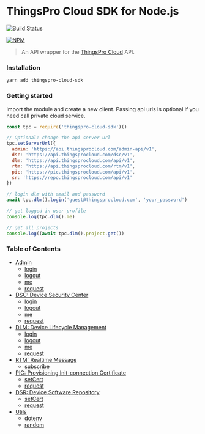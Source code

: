 # ThingsPro Cloud SDK for Node.js

[![Build Status](https://icsdrone.moxa.online/api/badges/MOXA-ISD/thingspro-cloud-node-sdk/status.svg)](https://icsdrone.moxa.online/MOXA-ISD/thingspro-cloud-node-sdk)

[![NPM](https://nodei.co/npm/thingspro-cloud-node-sdk.png)](https://npmjs.org/package/thingspro-cloud-node-sdk)

> An API wrapper for the [ThingsPro Cloud](https://thingsprocloud.com) API.

### Installation

    yarn add thingspro-cloud-sdk


### Getting started

Import the module and create a new client. Passing api urls is optional if
you need call private cloud service.

```js
const tpc = require('thingspro-cloud-sdk')()

// Optional: change the api server url
tpc.setServerUrl({
  admin: 'https://api.thingsprocloud.com/admin-api/v1',
  dsc: 'https://api.thingsprocloud.com/dsc/v1',
  dlm: 'https://api.thingsprocloud.com/api/v1',
  rtm: 'https://api.thingsprocloud.com/rtm/v1',
  pic: 'https://pic.thingsprocloud.com/api/v1',
  sr: 'https://repo.thingsprocloud.com/api/v1'
})

// login dlm with email and password
await tpc.dlm().login('guest@thingsprocloud.com', 'your_password')

// get logged in user profile
console.log(tpc.dlm().me)

// get all projects
console.log((await tpc.dlm().project.get())
```

### Table of Contents

- [Admin](docs/admin.md)
  - [login](docs/admin.md#admin-login)
  - [logout](docs/admin.md#admin-logout)
  - [me](docs/admin.md#admin-me)
  - [request](docs/admin.md#admin-request)
- [DSC: Device Security Center](docs/dsc.md)
  - [login](docs/dsc.md#dsc-login)
  - [logout](docs/dsc.md#dsc-logout)
  - [me](docs/dsc.md#dsc-me)
  - [request](docs/dsc.md#dsc-request)
- [DLM: Device Lifecycle Management](docs/dlm.md)
  - [login](docs/dlm.md#dlm-login)
  - [logout](docs/dlm.md#dlm-logout)
  - [me](docs/dlm.md#dlm-me)
  - [request](docs/dlm.md#dlm-request)
- [RTM: Realtime Message](docs/rtm.md)
  - [subscribe](docs/rtm.md#rtm-subscribe)
- [PIC: Provisioning Init-connection Certificate](docs/pic.md)
  - [setCert](docs/pic.md#pic-set-cert)
  - [request](docs/pic.md#pic-request)
- [DSR: Device Software Repository](docs/dsr.md)
  - [setCert](docs/dsr.md#sr-set-cert)
  - [request](docs/dsr.md#sr-request)
- [Utils](docs/utils.md)
  - [dotenv](docs/utils.md#dotenv)
  - [random](docs/utils.md#random)




